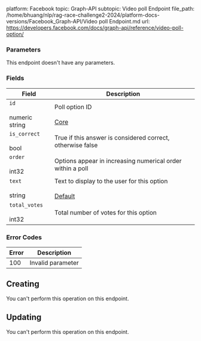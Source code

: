 platform: Facebook
topic: Graph-API
subtopic: Video poll Endpoint
file_path: /home/bhuang/nlp/rag-race-challenge2-2024/platform-docs-versions/Facebook_Graph-API/Video poll Endpoint.md
url: https://developers.facebook.com/docs/graph-api/reference/video-poll-option/

### Parameters

This endpoint doesn't have any parameters.

### Fields

| Field | Description |
| --- | --- |
| `id`<br><br>numeric string | Poll option ID<br><br>[Core](https://developers.facebook.com/docs/apps/versions/#coreextended) |
| `is_correct`<br><br>bool | True if this answer is considered correct, otherwise false |
| `order`<br><br>int32 | Options appear in increasing numerical order within a poll |
| `text`<br><br>string | Text to display to the user for this option<br><br>[Default](https://developers.facebook.com/docs/graph-api/using-graph-api/#fields) |
| `total_votes`<br><br>int32 | Total number of votes for this option |

### Error Codes

| Error | Description |
| --- | --- |
| 100 | Invalid parameter |

## Creating

You can't perform this operation on this endpoint.

## Updating

You can't perform this operation on this endpoint.
